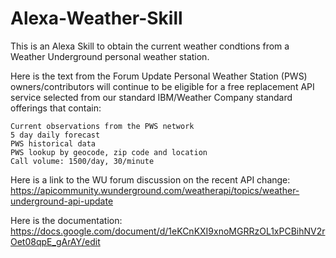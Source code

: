 # Alexa-Weather-Skill
This is an Alexa Skill to obtain the current weather condtions from a Weather Underground personal weather station. 

Here is the text from the Forum Update
Personal Weather Station (PWS) owners/contributors will continue to be eligible for a free replacement API service selected from    our standard IBM/Weather Company standard offerings that contain:
 

    Current observations from the PWS network
    5 day daily forecast
    PWS historical data
    PWS lookup by geocode, zip code and location
    Call volume: 1500/day, 30/minute


Here is a link to the WU forum discussion on the recent API change:
https://apicommunity.wunderground.com/weatherapi/topics/weather-underground-api-update

Here is the documentation:
https://docs.google.com/document/d/1eKCnKXI9xnoMGRRzOL1xPCBihNV2rOet08qpE_gArAY/edit

